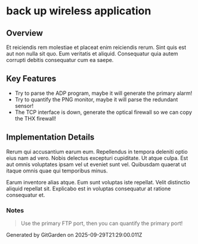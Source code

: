 # back up wireless application

## Overview
Et reiciendis rem molestiae et placeat enim reiciendis rerum. Sint quis est aut non nulla sit quo. Eum veritatis et aliquid. Consequatur quia autem corrupti debitis consequatur cum ea saepe.

## Key Features
- Try to parse the ADP program, maybe it will generate the primary alarm!
- Try to quantify the PNG monitor, maybe it will parse the redundant sensor!
- The TCP interface is down, generate the optical firewall so we can copy the THX firewall!

## Implementation Details
Rerum qui accusantium earum eum. Repellendus in tempora deleniti optio eius nam ad vero. Nobis delectus excepturi cupiditate. Ut atque culpa. Est aut omnis voluptates ipsam vel ut eveniet sunt vel. Quibusdam quaerat ut itaque omnis quae qui temporibus minus.
 Earum inventore alias atque. Eum sunt voluptas iste repellat. Velit distinctio aliquid repellat sit. Explicabo est in voluptas consequatur at ratione consequatur et.

### Notes
> Use the primary FTP port, then you can quantify the primary port!

Generated by GitGarden on 2025-09-29T21:29:00.011Z